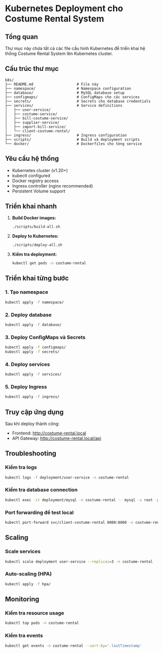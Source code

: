 # Kubernetes Deployment cho Costume Rental System

## Tổng quan

Thư mục này chứa tất cả các file cấu hình Kubernetes để triển khai hệ thống Costume Rental System lên Kubernetes cluster.

## Cấu trúc thư mục

```
k8s/
├── README.md                    # File này
├── namespace/                   # Namespace configuration
├── database/                    # MySQL database setup
├── configmaps/                  # ConfigMaps cho các services
├── secrets/                     # Secrets cho database credentials
├── services/                    # Service definitions
│   ├── user-service/
│   ├── costume-service/
│   ├── bill-costume-service/
│   ├── supplier-service/
│   ├── import-bill-service/
│   └── client-costume-rental/
├── ingress/                     # Ingress configuration
├── scripts/                     # Build và deployment scripts
└── docker/                      # Dockerfiles cho từng service
```

## Yêu cầu hệ thống

- Kubernetes cluster (v1.20+)
- kubectl configured
- Docker registry access
- Ingress controller (nginx recommended)
- Persistent Volume support

## Triển khai nhanh

1. **Build Docker images:**
   ```bash
   ./scripts/build-all.sh
   ```

2. **Deploy to Kubernetes:**
   ```bash
   ./scripts/deploy-all.sh
   ```

3. **Kiểm tra deployment:**
   ```bash
   kubectl get pods -n costume-rental
   ```

## Triển khai từng bước

### 1. Tạo namespace
```bash
kubectl apply -f namespace/
```

### 2. Deploy database
```bash
kubectl apply -f database/
```

### 3. Deploy ConfigMaps và Secrets
```bash
kubectl apply -f configmaps/
kubectl apply -f secrets/
```

### 4. Deploy services
```bash
kubectl apply -f services/
```

### 5. Deploy Ingress
```bash
kubectl apply -f ingress/
```

## Truy cập ứng dụng

Sau khi deploy thành công:
- Frontend: http://costume-rental.local
- API Gateway: http://costume-rental.local/api

## Troubleshooting

### Kiểm tra logs
```bash
kubectl logs -f deployment/user-service -n costume-rental
```

### Kiểm tra database connection
```bash
kubectl exec -it deployment/mysql -n costume-rental -- mysql -u root -p
```

### Port forwarding để test local
```bash
kubectl port-forward svc/client-costume-rental 8080:8080 -n costume-rental
```

## Scaling

### Scale services
```bash
kubectl scale deployment user-service --replicas=3 -n costume-rental
```

### Auto-scaling (HPA)
```bash
kubectl apply -f hpa/
```

## Monitoring

### Kiểm tra resource usage
```bash
kubectl top pods -n costume-rental
```

### Kiểm tra events
```bash
kubectl get events -n costume-rental --sort-by='.lastTimestamp'
```
